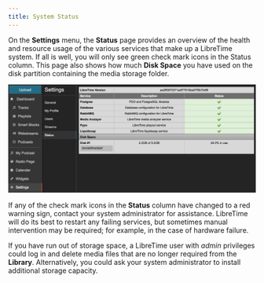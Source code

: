 ```yaml
---
title: System Status
---
```


On the **Settings** menu, the **Status** page provides an overview of the health and resource usage of the various
services that make up a LibreTime system. If all is well, you will only see green check mark icons in the
Status column. This page also shows how much **Disk Space** you have used on the disk partition containing the media storage folder.

![](./status-screenshot521-system_status_240.png)

If any of the check mark icons in the **Status** column have changed to a red warning sign, contact your system
administrator for assistance. LibreTime will
do its best to restart any failing services, but sometimes manual intervention may be required; for example, in the case of hardware failure.

If you have run out of storage space, a LibreTime user with _admin_ privileges could log in and delete media files
that are no longer required from the **Library**. Alternatively, you could ask your system administrator to install additional storage capacity.
